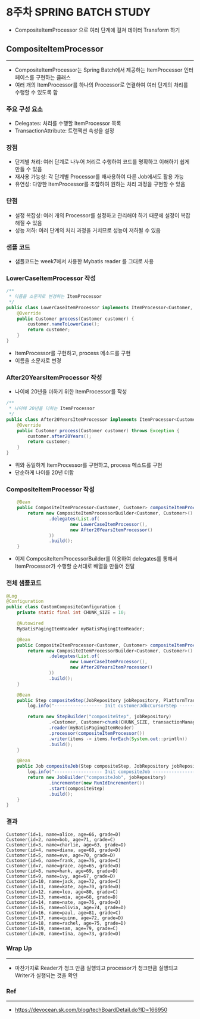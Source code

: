 # 8주차 SPRING BATCH STUDY
- CompositeItemProcessor 으로 여러 단계에 걸쳐 데이터 Transform 하기

## CompositeItemProcessor

---
- CompositeItemProcessor는 Spring Batch에서 제공하는 ItemProcessor 인터페이스를 구현하는 클래스
- 여러 개의 ItemProcessor를 하나의 Processor로 연결하여 여러 단계의 처리를 수행할 수 있도록 함

### 주요 구성 요소
- Delegates: 처리를 수행할 ItemProcessor 목록
- TransactionAttribute: 트랜잭션 속성을 설정

### 장점
- 단계별 처리: 여러 단계로 나누어 처리르 수행하여 코드를 명확하고 이해하기 쉽게 만들 수 있음
- 재사용 가능성: 각 단계별 Processor를 재사용하여 다른 Job에서도 활용 가능
- 유연성: 다양한 ItemProcessor를 조합하여 원하는 처리 과정을 구현할 수 있음

### 단점
- 설정 복잡성: 여러 개의 Processor를 설정하고 관리해야 하기 때문에 설정이 복잡해질 수 있음
- 성능 저하: 여러 단계의 처리 과정을 거치므로 성능이 저하될 수 있음

### 샘플 코드
- 샘플코드는 week7에서 사용한 Mybatis reader 를 그대로 사용

### LowerCaseItemProcessor 작성
```java
/**
 * 이름을 소문자로 변경하는 ItemProcessor
 */
public class LowerCaseItemProcessor implements ItemProcessor<Customer, Customer> {
    @Override
    public Customer process(Customer customer) {
        customer.nameToLowerCase();
        return customer;
    }
}
```
- ItemProcessor를 구현하고, process 메소드를 구현
- 이름을 소문자로 변경

### After20YearsItemProcessor 작성
- 나이에 20년을 더하기 위한 ItemProcessor를 작성
```java
/**
 * 나이에 20년을 더하는 ItemProcessor
 */
public class After20YearsItemProcessor implements ItemProcessor<Customer, Customer> {
    @Override
    public Customer process(Customer customer) throws Exception {
        customer.after20Years();
        return customer;
    }
}
```
- 위와 동일하게 ItemProcessor를 구현하고, process 메소드를 구현
- 단순하게 나이를 20년 더함

### CompositeItemProcessor 작성
```java
    @Bean
    public CompositeItemProcessor<Customer, Customer> compositeItemProcessor () {
        return new CompositeItemProcessorBuilder<Customer, Customer>()
                .delegates(List.of(
                        new LowerCaseItemProcessor(),
                        new After20YearsItemProcessor()
                ))
                .build();
    }
```
- 이제 CompositeItemProcessorBuilder를 이용하여 delegates를 통해서 ItemProcessor가 수행할 순서대로 배열을 만들어 전달

### 전체 샘플코드
```java
@Log
@Configuration
public class CustomCompositeConfiguration {
    private static final int CHUNK_SIZE = 10;

    @Autowired
    MyBatisPagingItemReader myBatisPagingItemReader;

    @Bean
    public CompositeItemProcessor<Customer, Customer> compositeItemProcessor () {
        return new CompositeItemProcessorBuilder<Customer, Customer>()
                .delegates(List.of(
                        new LowerCaseItemProcessor(),
                        new After20YearsItemProcessor()
                ))
                .build();
    }

    @Bean
    public Step compositeStep(JobRepository jobRepository, PlatformTransactionManager transactionManager) throws Exception {
        log.info("------------------ Init customerJdbcCursorStep -----------------");

        return new StepBuilder("compositeStep", jobRepository)
                .<Customer, Customer>chunk(CHUNK_SIZE, transactionManager)
                .reader(myBatisPagingItemReader)
                .processor(compositeItemProcessor())
                .writer(items -> items.forEach(System.out::println))
                .build();
    }

    @Bean
    public Job compositeJob(Step compositeStep, JobRepository jobRepository) {
        log.info("------------------ Init compositeJob -----------------");
        return new JobBuilder("compositeJob", jobRepository)
                .incrementer(new RunIdIncrementer())
                .start(compositeStep)
                .build();
    }
}
```
### 결과
```
Customer(id=1, name=alice, age=66, grade=D)
Customer(id=2, name=bob, age=71, grade=C)
Customer(id=3, name=charlie, age=63, grade=D)
Customer(id=4, name=diana, age=68, grade=D)
Customer(id=5, name=eve, age=70, grade=D)
Customer(id=6, name=frank, age=76, grade=C)
Customer(id=7, name=grace, age=65, grade=D)
Customer(id=8, name=hank, age=69, grade=D)
Customer(id=9, name=ivy, age=67, grade=D)
Customer(id=10, name=jack, age=72, grade=C)
Customer(id=11, name=kate, age=70, grade=D)
Customer(id=12, name=leo, age=80, grade=C)
Customer(id=13, name=mia, age=68, grade=D)
Customer(id=14, name=nate, age=76, grade=D)
Customer(id=15, name=olivia, age=74, grade=D)
Customer(id=16, name=paul, age=81, grade=C)
Customer(id=17, name=quinn, age=72, grade=D)
Customer(id=18, name=rachel, age=75, grade=D)
Customer(id=19, name=sam, age=79, grade=C)
Customer(id=20, name=tina, age=73, grade=D)
```

### Wrap Up

---
- 마찬가지로 Reader가 청크 만큼 실행되고 processor가 청크만큼 실행되고 Writer가 실행되는 것을 확인

### Ref

---
- https://devocean.sk.com/blog/techBoardDetail.do?ID=166950